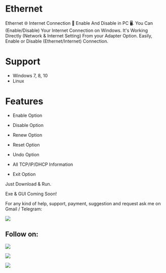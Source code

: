 # Ethernet
Ethernet 🌐 Internet Connection 📶 Enable And Disable in PC 🖥️. You Can (Enable/Disable) Your Internet Connection on Windows. 
It's Working Directly (Network & Internet Setting) From your Adapter Option.
Easily, Enable or Disable (Ethernet/Internet) Connection.

# Support
- Windows 7, 8, 10
- Linux

# Features
- Enable Option
- Disable Option
- Renew Option
- Reset Option
- Undo Option
- All TCP/IP/DHCP Information

- Exit Option

Just Download & Run.

Exe & GUI Coming Soon!

For any kind of help, support, payment, suggestion and request ask me on Gmail / Telegram:

<a href="https://t.me/linux_repo"><img src="https://img.shields.io/badge/Telegram-Group%20Telegram%20Join-blue.svg?logo=telegram"></a>

## Follow on:
<p align="left">
<a href="https://github.com/palahsu"><img src="https://img.shields.io/badge/GitHub-Follow%20on%20GitHub-inactive.svg?logo=github"></a>
</p><p align="left">
<a href="https://www.facebook.com/aduri.knox01/"><img src="https://img.shields.io/badge/Facebook-Follow%20on%20Facebook-blue.svg?logo=facebook"></a>
</p><p align="left">
<a href="https://t.me/AD0000000"><img src="https://img.shields.io/badge/Telegram-Contact%20Telegram%20Profile-blue.svg?logo=telegram"></a>
</p><p align="left"> 
 

